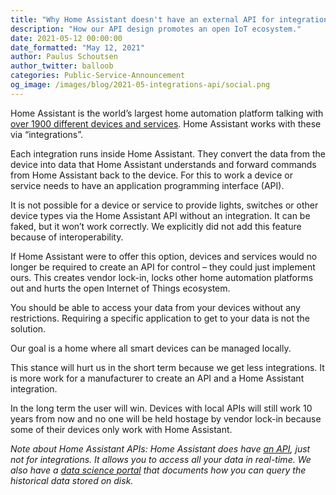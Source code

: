 ```yaml
---
title: "Why Home Assistant doesn't have an external API for integrations"
description: "How our API design promotes an open IoT ecosystem."
date: 2021-05-12 00:00:00
date_formatted: "May 12, 2021"
author: Paulus Schoutsen
author_twitter: balloob
categories: Public-Service-Announcement
og_image: /images/blog/2021-05-integrations-api/social.png
---
```


Home Assistant is the world’s largest home automation platform talking with [over 1900 different devices and services](/integrations/). Home Assistant works with these via “integrations”.

Each integration runs inside Home Assistant. They convert the data from the device into data that Home Assistant understands and forward commands from Home Assistant back to the device. For this to work a device or service needs to have an application programming interface (API).

It is not possible for a device or service to provide lights, switches or other device types via the Home Assistant API without an integration. It can be faked, but it won’t work correctly. We explicitly did not add this feature because of interoperability.

If Home Assistant were to offer this option, devices and services would no longer be required to create an API for control – they could just implement ours. This creates vendor lock-in, locks other home automation platforms out and hurts the open Internet of Things ecosystem.

You should be able to access your data from your devices without any restrictions. Requiring a specific application to get to your data is not the solution.

Our goal is a home where all smart devices can be managed locally.

This stance will hurt us in the short term because we get less integrations. It is more work for a manufacturer to create an API and a Home Assistant integration.

In the long term the user will win. Devices with local APIs will still work 10 years from now and no one will be held hostage by vendor lock-in because some of their devices only work with Home Assistant.

_Note about Home Assistant APIs: Home Assistant does have [an API](https://developers.home-assistant.io/docs/api/websocket/), just not for integrations. It allows you to access all your data in real-time. We also have a [data science portal](https://data.home-assistant.io/) that documents how you can query the historical data stored on disk._
